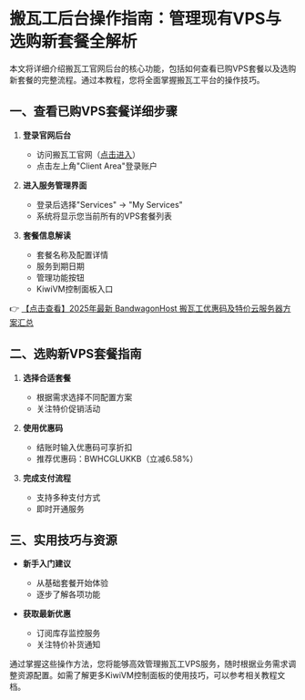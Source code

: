 # 搬瓦工后台操作指南：管理现有VPS与选购新套餐全解析

本文将详细介绍搬瓦工官网后台的核心功能，包括如何查看已购VPS套餐以及选购新套餐的完整流程。通过本教程，您将全面掌握搬瓦工平台的操作技巧。

## 一、查看已购VPS套餐详细步骤

1. **登录官网后台**
   - 访问搬瓦工官网（[点击进入](https://bit.ly/banwagon)）
   - 点击左上角"Client Area"登录账户

2. **进入服务管理界面**
   - 登录后选择"Services" → "My Services"
   - 系统将显示您当前所有的VPS套餐列表

3. **套餐信息解读**
   - 套餐名称及配置详情
   - 服务到期日期
   - 管理功能按钮
   - KiwiVM控制面板入口

👉 [【点击查看】2025年最新 BandwagonHost 搬瓦工优惠码及特价云服务器方案汇总](https://bit.ly/banwagon)

## 二、选购新VPS套餐指南

1. **选择合适套餐**
   - 根据需求选择不同配置方案
   - 关注特价促销活动

2. **使用优惠码**
   - 结账时输入优惠码可享折扣
   - 推荐优惠码：BWHCGLUKKB（立减6.58%）

3. **完成支付流程**
   - 支持多种支付方式
   - 即时开通服务

## 三、实用技巧与资源

- **新手入门建议**
  - 从基础套餐开始体验
  - 逐步了解各项功能

- **获取最新优惠**
  - 订阅库存监控服务
  - 关注特价补货通知

通过掌握这些操作方法，您将能够高效管理搬瓦工VPS服务，随时根据业务需求调整资源配置。如需了解更多KiwiVM控制面板的使用技巧，可以参考相关教程文档。